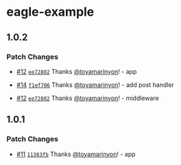 # eagle-example

## 1.0.2

### Patch Changes

- [#12](https://github.com/toyamarinyon/eagle/pull/12) [`ee72802`](https://github.com/toyamarinyon/eagle/commit/ee728023799095595b06f7ecc9a0c34683e31e75) Thanks [@toyamarinyon](https://github.com/toyamarinyon)! - app

* [#14](https://github.com/toyamarinyon/eagle/pull/14) [`f1ef706`](https://github.com/toyamarinyon/eagle/commit/f1ef706418ddeddd63406b441771d29ae03c3c39) Thanks [@toyamarinyon](https://github.com/toyamarinyon)! - add post handler

- [#12](https://github.com/toyamarinyon/eagle/pull/12) [`ee72802`](https://github.com/toyamarinyon/eagle/commit/ee728023799095595b06f7ecc9a0c34683e31e75) Thanks [@toyamarinyon](https://github.com/toyamarinyon)! - middleware

## 1.0.1

### Patch Changes

- [#11](https://github.com/toyamarinyon/eagle/pull/11) [`11383fb`](https://github.com/toyamarinyon/eagle/commit/11383fbde05a933a6e23b2e59c7279821a014deb) Thanks [@toyamarinyon](https://github.com/toyamarinyon)! - app
